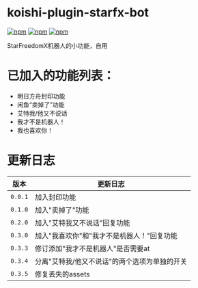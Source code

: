 # koishi-plugin-starfx-bot

[![npm](https://img.shields.io/npm/v/koishi-plugin-starfx-bot?style=flat-square)](https://www.npmjs.com/package/koishi-plugin-starfx-bot) [![npm](https://img.shields.io/npm/l/koishi-plugin-starfx-bot?style=flat-square)](https://www.npmjs.com/package/koishi-plugin-starfx-bot) [![npm](https://img.shields.io/npm/dt/koishi-plugin-starfx-bot?style=flat-square)](https://www.npmjs.com/package/koishi-plugin-starfx-bot)

StarFreedomX机器人的小功能，自用

# 已加入的功能列表：

* 明日方舟封印功能
* 闲鱼“卖掉了”功能
* 艾特我/他又不说话
* 我才不是机器人！
* 我也喜欢你！

# 更新日志
| 版本      | 更新日志                     |
|---------|--------------------------|
| `0.0.1` | 加入封印功能                   |
| `0.1.0` | 加入"卖掉了"功能                |
| `0.2.0` | 加入"艾特我又不说话"回复功能          |
| `0.3.0` | 加入"我喜欢你"和"我才不是机器人！"回复功能  |
| `0.3.3` | 修订添加"我才不是机器人"是否需要at      |
| `0.3.4` | 分离"艾特我/他又不说话"的两个选项为单独的开关 |
| `0.3.5` | 修复丢失的assets              |
